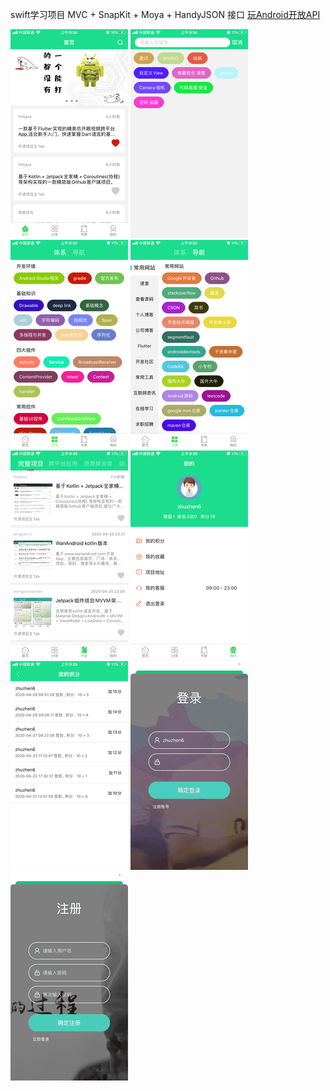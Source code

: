 swift学习项目 MVC + SnapKit + Moya + HandyJSON
 接口 [玩Android开放API]( https://www.wanandroid.com/blog/show/2)

![1](https://github.com/Zhuzhen6/wan/blob/master/ZZXM/ZZXM/图片/首页.png)
![2](https://github.com/Zhuzhen6/wan/blob/master/ZZXM/ZZXM/图片/搜索.png)
![3](https://github.com/Zhuzhen6/wan/blob/master/ZZXM/ZZXM/图片/体系.png)
![4](https://github.com/Zhuzhen6/wan/blob/master/ZZXM/ZZXM/图片/导航.png)
![5](https://github.com/Zhuzhen6/wan/blob/master/ZZXM/ZZXM/图片/书架.png)
![6](https://github.com/Zhuzhen6/wan/blob/master/ZZXM/ZZXM/图片/我的.png)
![7](https://github.com/Zhuzhen6/wan/blob/master/ZZXM/ZZXM/图片/我的积分.png)
![8](https://github.com/Zhuzhen6/wan/blob/master/ZZXM/ZZXM/图片/登录.png)
![9](https://github.com/Zhuzhen6/wan/blob/master/ZZXM/ZZXM/图片/注册.png)

